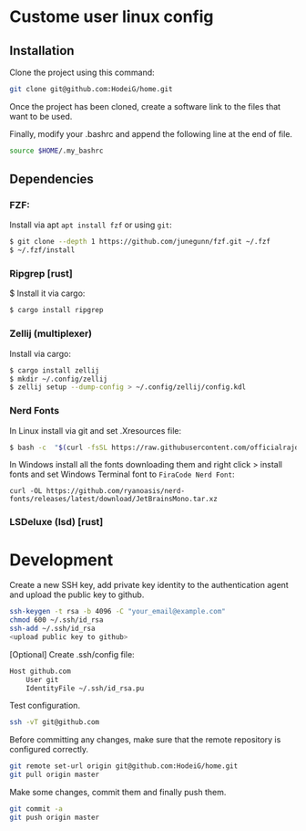 # Custome user linux config

## Installation

Clone the project using this command:
```sh
git clone git@github.com:HodeiG/home.git
```

Once the project has been cloned, create a software link to the files that want
to be used.

Finally, modify your .bashrc and append the following line at the end of file.

```sh
source $HOME/.my_bashrc
```

## Dependencies

### FZF:

Install via apt `apt install fzf` or using `git`:

```bash
$ git clone --depth 1 https://github.com/junegunn/fzf.git ~/.fzf
$ ~/.fzf/install
```

### Ripgrep [rust]

$ Install it via cargo:

```bash
$ cargo install ripgrep
```

### Zellij (multiplexer)

Install via cargo:

```bash
$ cargo install zellij
$ mkdir ~/.config/zellij
$ zellij setup --dump-config > ~/.config/zellij/config.kdl
```

### Nerd Fonts

In Linux install via git and set .Xresources file:

```bash
$ bash -c  "$(curl -fsSL https://raw.githubusercontent.com/officialrajdeepsingh/nerd-fonts-installer/main/install.sh)"
```

In Windows install all the fonts downloading them and right click > install
fonts and set Windows Terminal font to `FiraCode Nerd Font`:

```
curl -OL https://github.com/ryanoasis/nerd-fonts/releases/latest/download/JetBrainsMono.tar.xz
```

### LSDeluxe (lsd) [rust]

# Development

Create a new SSH key, add private key identity to the authentication agent and
upload the public key to github.

```sh
ssh-keygen -t rsa -b 4096 -C "your_email@example.com"
chmod 600 ~/.ssh/id_rsa
ssh-add ~/.ssh/id_rsa
<upload public key to github>
```

[Optional] Create .ssh/config file:
```sh
Host github.com
    User git
    IdentityFile ~/.ssh/id_rsa.pu
```

Test configuration.
```sh
ssh -vT git@github.com
```

Before committing any changes, make sure that the remote repository is
configured correctly.

```sh
git remote set-url origin git@github.com:HodeiG/home.git
git pull origin master
```

Make some changes, commit them and finally push them.
```sh
git commit -a
git push origin master
```
